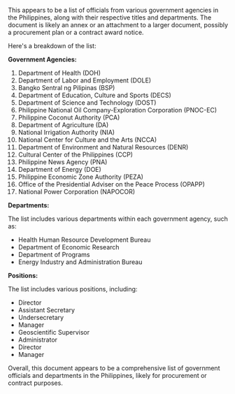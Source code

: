 This appears to be a list of officials from various government agencies in the Philippines, along with their respective titles and departments. The document is likely an annex or an attachment to a larger document, possibly a procurement plan or a contract award notice.

Here's a breakdown of the list:

**Government Agencies:**

1. Department of Health (DOH)
2. Department of Labor and Employment (DOLE)
3. Bangko Sentral ng Pilipinas (BSP)
4. Department of Education, Culture and Sports (DECS)
5. Department of Science and Technology (DOST)
6. Philippine National Oil Company-Exploration Corporation (PNOC-EC)
7. Philippine Coconut Authority (PCA)
8. Department of Agriculture (DA)
9. National Irrigation Authority (NIA)
10. National Center for Culture and the Arts (NCCA)
11. Department of Environment and Natural Resources (DENR)
12. Cultural Center of the Philippines (CCP)
13. Philippine News Agency (PNA)
14. Department of Energy (DOE)
15. Philippine Economic Zone Authority (PEZA)
16. Office of the Presidential Adviser on the Peace Process (OPAPP)
17. National Power Corporation (NAPOCOR)

**Departments:**

The list includes various departments within each government agency, such as:

* Health Human Resource Development Bureau
* Department of Economic Research
* Department of Programs
* Energy Industry and Administration Bureau

**Positions:**

The list includes various positions, including:

* Director
* Assistant Secretary
* Undersecretary
* Manager
* Geoscientific Supervisor
* Administrator
* Director
* Manager

Overall, this document appears to be a comprehensive list of government officials and departments in the Philippines, likely for procurement or contract purposes.